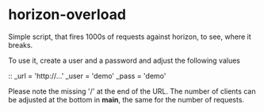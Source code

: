 horizon-overload
================

Simple script, that fires 1000s of requests against horizon, to see, where 
it breaks.

To use it, create a user and a password and adjust the following values

  ::
    _url = 'http://...'
    _user = 'demo'
    _pass = 'demo'


Please note the missing '/' at the end of the URL. The number of clients
can be adjusted at the bottom in __main__, the same for the
number of requests.

